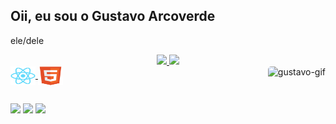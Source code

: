 ## Oii, eu sou o Gustavo Arcoverde

ele/dele

<div align="center">
  <a href="https://github.com/GustavoArcoverde">
  <img height="170em" src="https://github-readme-stats.vercel.app/api?username=GustavoArcoverde&show_icons=true&theme=synthwave&include_all_commits=true&count_private=true"/>
  <img height="170em" src="https://github-readme-stats.vercel.app/api/top-langs/?username=GustavoArcoverde&layout=compact&langs_count=7&theme=synthwave"/>
</div>

<div style= display: "inline_block">
  <img align="center" alt="gu-React" height="30" width="40" src="https://raw.githubusercontent.com/devicons/devicon/master/icons/react/react-original.svg">
  <img align="center" alt="gu-HTML" height="30" width="40" src="https://raw.githubusercontent.com/devicons/devicon/master/icons/html5/html5-original.svg">
  <img align="right" alt="gustavo-gif" height="150" style="border-radius: 5px;" src="https://images-ext-2.discordapp.net/external/x7VMFICcjNWhNOzLHNjU1Poc6UdYjIEk_7bAKI7qhJI/https/im2.ezgif.com/tmp/ezgif-2-55c687552c.gif">
</div>

##

  <div>
     <a href="https://instagram.com/gusarcoverde" target="_blank"><img src="https://img.shields.io/badge/-Instagram-%23E4405F?style=for-the-badge&logo=instagram&logoColor=white" target="_blank"></a>
     <a href="https://twitter.com/gusarcoverde" target="_blank"><img src="https://img.shields.io/badge/Twitter-1DA1F2?style=for-the-badge&logo=twitter&logoColor=white" target="_blank"></a>
     <a href="https://www.linkedin.com/in/gustavo-arcoverde-455b38225/" target="_blank"><img src="https://img.shields.io/badge/LinkedIn-0077B5?style=for-the-badge&logo=linkedin&logoColor=white" target="_blank"></a>
  </div>
